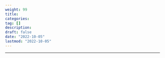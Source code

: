 ```yaml
---
weight: 99
title: 
categories: 
tag: []
description: 
draft: false
date: "2022-10-05"
lastmod: "2022-10-05"
---
```



<!--More-->
---



